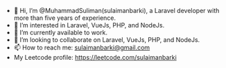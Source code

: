 - 👋 Hi, I’m @MuhammadSuliman(sulaimanbarki), a Laravel developer with more than five years of experience.
- 👀 I’m interested in Laravel, VueJs, PHP, and NodeJs.
- 🌱 I’m currently available to work.
- 💞️ I’m looking to collaborate on Laravel, VueJs, PHP, and NodeJs.
- 📫 How to reach me: sulaimanbarki@gmail.com
- My Leetcode profile: https://leetcode.com/sulaimanbarki

<!---
sulaimanbarki/sulaimanbarki is a ✨ special ✨ repository because its `README.md` (this file) appears on your GitHub profile.
You can click the Preview link to take a look at your changes.
--->
